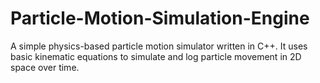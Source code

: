 # Particle-Motion-Simulation-Engine
A simple physics-based particle motion simulator written in C++.   It uses basic kinematic equations to simulate and log particle movement in 2D space over time.
